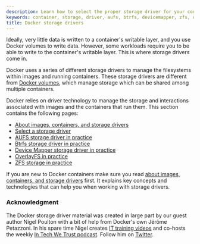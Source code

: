 ```yaml
---
description: Learn how to select the proper storage driver for your container.
keywords: container, storage, driver, aufs, btrfs, devicemapper, zfs, overlay, overlay2
title: Docker storage drivers
---
```


Ideally, very little data is written to a container's writable layer, and you
use Docker volumes to write data. However, some workloads require you to be able
to write to the container's writable layer. This is where storage drivers come
in.

Docker uses a series of different storage drivers to manage the filesystems
within images and running containers. These storage drivers are different from
[Docker volumes](/engine/tutorials/dockervolumes.md), which manage storage
which can be shared among multiple containers.

Docker relies on driver technology to manage the storage and interactions
associated with images and the containers that run them. This section contains
the following pages:

* [About images, containers, and storage drivers](imagesandcontainers.md)
* [Select a storage driver](selectadriver.md)
* [AUFS storage driver in practice](aufs-driver.md)
* [Btrfs storage driver in practice](btrfs-driver.md)
* [Device Mapper storage driver in practice](device-mapper-driver.md)
* [OverlayFS in practice](overlayfs-driver.md)
* [ZFS storage in practice](zfs-driver.md)

If you are new to Docker containers make sure you read
[about images, containers, and storage drivers](imagesandcontainers.md) first.
It explains key concepts and technologies that can help you when working with
storage drivers.

### Acknowledgment

The Docker storage driver material was created in large part by our guest author
Nigel Poulton with a bit of help from Docker's own Jérôme Petazzoni. In his
spare time Nigel creates
[IT training videos](http://www.pluralsight.com/author/nigel-poulton) and co-hosts
the weekly
[In Tech We Trust podcast](http://intechwetrustpodcast.com/). Follow him on
[Twitter](https://twitter.com/nigelpoulton).

